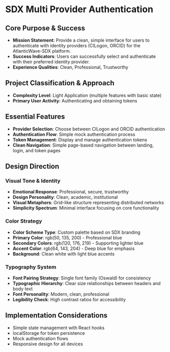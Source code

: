 # SDX Multi Provider Authentication

## Core Purpose & Success
- **Mission Statement**: Provide a clean, simple interface for users to authenticate with identity providers (CILogon, ORCID) for the AtlanticWave-SDX platform.
- **Success Indicators**: Users can successfully select and authenticate with their preferred identity provider.
- **Experience Qualities**: Clean, Professional, Trustworthy

## Project Classification & Approach
- **Complexity Level**: Light Application (multiple features with basic state)
- **Primary User Activity**: Authenticating and obtaining tokens

## Essential Features
- **Provider Selection**: Choose between CILogon and ORCID authentication
- **Authentication Flow**: Simple mock authentication process
- **Token Management**: Display and manage authentication tokens
- **Clean Navigation**: Simple page-based navigation between landing, login, and token pages

## Design Direction

### Visual Tone & Identity
- **Emotional Response**: Professional, secure, trustworthy
- **Design Personality**: Clean, academic, institutional
- **Visual Metaphors**: Grid-like structure representing distributed networks
- **Simplicity Spectrum**: Minimal interface focusing on core functionality

### Color Strategy
- **Color Scheme Type**: Custom palette based on SDX branding
- **Primary Color**: rgb(50, 135, 200) - Professional blue
- **Secondary Colors**: rgb(120, 176, 219) - Supporting lighter blue
- **Accent Color**: rgb(64, 143, 204) - Deep blue for emphasis
- **Background**: Clean white with light blue accents

### Typography System
- **Font Pairing Strategy**: Single font family (Oswald) for consistency
- **Typographic Hierarchy**: Clear size relationships between headers and body text
- **Font Personality**: Modern, clean, professional
- **Legibility Check**: High contrast ratios for accessibility

## Implementation Considerations
- Simple state management with React hooks
- localStorage for token persistence
- Mock authentication flows
- Responsive design for all devices